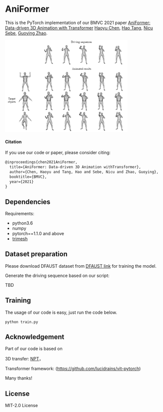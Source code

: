 # AniFormer

This is the PyTorch implementation of our BMVC 2021 paper [AniFormer: Data-driven 3D Animation with Transformer](https://arxiv.org/abs/2110.10533)
[Haoyu Chen](https://scholar.google.com/citations?user=QgbraMIAAAAJ&hl=en), [Hao Tang](https://scholar.google.com/citations?user=9zJkeEMAAAAJ&hl=en), [Nicu Sebe](https://scholar.google.it/citations?user=tNtjSewAAAAJ&hl=en), [Guoying Zhao](https://scholar.google.com/citations?user=hzywrFMAAAAJ&hl=en). <br>

<img src="Capture.PNG" width="400" height="300">

#### Citation

If you use our code or paper, please consider citing:
```
@inproceedings{chen2021AniFormer,
  title={AniFormer: Data-driven 3D Animation withTransformer},
  author={Chen, Haoyu and Tang, Hao and Sebe, Nicu and Zhao, Guoying},
  booktitle={BMVC},
  year={2021}
}
```

## Dependencies

Requirements:
- python3.6
- numpy
- pytorch==1.1.0 and above
- [trimesh](https://github.com/mikedh/trimesh)

## Dataset preparation
Please download DFAUST dataset from [DFAUST link](https://dfaust.is.tue.mpg.de/) for training the model.

Generate the driving sequence based on our script:

TBD

## Training
The usage of our code is easy, just run the code below.
```
python train.py
```

## Acknowledgement
Part of our code is based on 

3D transfer: [NPT](https://github.com/jiashunwang/Neural-Pose-Transfer)，

Transformer framework: (https://github.com/lucidrains/vit-pytorch) 

Many thanks!

## License
MIT-2.0 License
